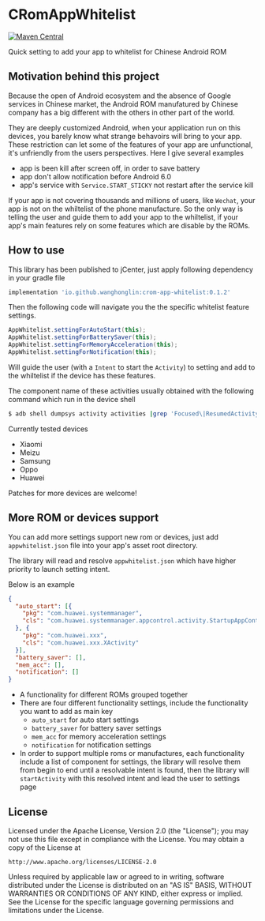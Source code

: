 CRomAppWhitelist
================
[![Maven Central](https://maven-badges.herokuapp.com/maven-central/io.github.wanghonglin/crom-app-whitelist/badge.svg)](https://maven-badges.herokuapp.com/maven-central/io.github.wanghonglin/crom-app-whitelist)

Quick setting to add your app to whitelist for Chinese Android ROM

Motivation behind this project
------

Because the open of Android ecosystem and the absence of Google services in Chinese market, the Android ROM manufatured by Chinese company has a big different with the others in other part of the world.

They are deeply customized Android, when your application run on this devices, you barely know what strange behavoirs will bring to your app. These restriction can let some of the features of your app are unfunctional, it's unfriendly from the users perspectives. Here I give several examples

* app is been kill after screen off, in order to save battery
* app don't allow notification before Android 6.0
* app's service with `Service.START_STICKY` not restart after the service kill

If your app is not covering thousands and millions of users, like `Wechat`, your app is not on the whiltelist of the phone manufacture. So the only way is telling the user and guide them to add your app to the whiltelist, if your app's main features rely on some features which are disable by the ROMs.

How to use
------

This library has been published to jCenter, just apply following dependency in your gradle file

```gradle
implementation 'io.github.wanghonglin:crom-app-whitelist:0.1.2'
```

Then the following code will navigate you the the specific whitelist feature settings.

```java
AppWhitelist.settingForAutoStart(this);
AppWhitelist.settingForBatterySaver(this);
AppWhitelist.settingForMemoryAcceleration(this);
AppWhitelist.settingForNotification(this);
```
Will guide the user (with a `Intent` to start the `Activity`) to setting and add to the whiltelist if the device has these features.

The component name of these activities usually obtained with the following command which run in the device shell

```sh
$ adb shell dumpsys activity activities |grep 'Focused\|ResumedActivity'
```

Currently tested devices

* Xiaomi
* Meizu
* Samsung
* Oppo
* Huawei

Patches for more devices are welcome!

More ROM or devices support
---------------------------
You can add more settings support new rom or devices, just add `appwhitelist.json` file into your app's asset root directory.

The library will read and resolve `appwhitelist.json` which have higher priority to launch setting intent.

Below is an example

```json
{
  "auto_start": [{
    "pkg": "com.huawei.systemmanager",
    "cls": "com.huawei.systemmanager.appcontrol.activity.StartupAppControlActivity"
  }, {
    "pkg": "com.huawei.xxx",
    "cls": "com.huawei.xxx.XActivity"
  }],
  "battery_saver": [],
  "mem_acc": [],
  "notification": []
}
```
* A functionality for different ROMs grouped together
* There are four different functionality settings, include the functionality you want to add as main key
    * `auto_start` for auto start settings
    * `battery_saver` for battery saver settings
    * `mem_acc` for memory acceleration settings
    * `notification` for notification settings
* In order to support multiple roms or manufactures, each functionality include a list of component for settings, the library will resolve them
from begin to end until a resolvable intent is found, then the library will `startActivity` with
this resolved intent and lead the user to settings page


License
------
Licensed under the Apache License, Version 2.0 (the "License");
you may not use this file except in compliance with the License.
You may obtain a copy of the License at

    http://www.apache.org/licenses/LICENSE-2.0

Unless required by applicable law or agreed to in writing, software
distributed under the License is distributed on an "AS IS" BASIS,
WITHOUT WARRANTIES OR CONDITIONS OF ANY KIND, either express or implied.
See the License for the specific language governing permissions and
limitations under the License.
